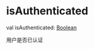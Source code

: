 # isAuthenticated

val isAuthenticated: [Boolean](https://kotlinlang.org/api/latest/jvm/stdlib/kotlin/-boolean/index.html)

用户是否已认证
